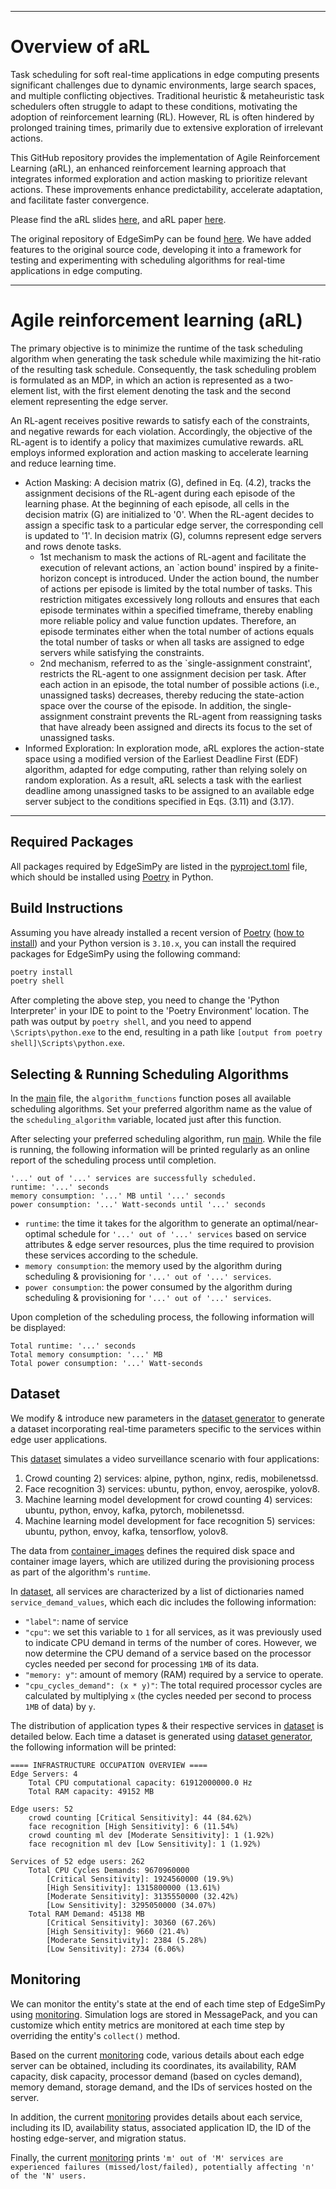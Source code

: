 
---
# Overview of aRL
Task scheduling for soft real-time applications in edge computing presents significant challenges due to dynamic environments, large search spaces, and multiple conflicting objectives. Traditional heuristic & metaheuristic task schedulers often struggle to adapt to these conditions, motivating the adoption of reinforcement learning (RL). However, RL is often hindered by prolonged training times, primarily due to extensive exploration of irrelevant actions.

This GitHub repository provides the implementation of Agile Reinforcement Learning (aRL), an enhanced reinforcement learning approach that integrates informed exploration and action masking to prioritize relevant actions. These improvements enhance predictability, accelerate adaptation, and facilitate faster convergence.

Please find the aRL slides [here](CanadianAI2025_AminAvan.pptx), and aRL paper [here](https://caiac.pubpub.org/pub/xvm5a604).

The original repository of EdgeSimPy can be found [here](https://github.com/EdgeSimPy/EdgeSimPy). We have added features to the original source code, developing it into a framework for testing and experimenting with scheduling algorithms for real-time applications in edge computing.

---
# Agile reinforcement learning (aRL)
The primary objective is to minimize the runtime of the task scheduling algorithm when generating the task schedule while maximizing the hit-ratio of the resulting task schedule. Consequently, the task scheduling problem is formulated as an MDP, in which an action is represented as a two-element list, with the first element denoting the task and the second element representing the edge server.

An RL-agent receives positive rewards to satisfy each of the constraints, and negative rewards for each violation. Accordingly, the objective of the RL-agent is to identify a policy that maximizes cumulative rewards. aRL employs informed exploration and action masking to accelerate learning and reduce learning time.


* Action Masking: A decision matrix (G), defined in Eq. (4.2), tracks the assignment decisions of the RL-agent during each episode of the learning phase. At the beginning of each episode, all cells in the decision matrix (G) are initialized to '0'. When the RL-agent decides to assign a specific task to a particular edge server, the corresponding cell is updated to '1'. In decision matrix (G), columns represent edge servers and rows denote tasks.
  * 1st mechanism to mask the actions of RL-agent and facilitate the execution of relevant actions, an `action bound' inspired by a finite-horizon concept is introduced. Under the action bound, the number of actions per episode is limited by the total number of tasks. This restriction mitigates excessively long rollouts and ensures that each episode terminates within a specified timeframe, thereby enabling more reliable policy and value function updates. Therefore, an episode terminates either when the total number of actions equals the total number of tasks or when all tasks are assigned to edge servers while satisfying the constraints.
  * 2nd mechanism, referred to as the `single-assignment constraint', restricts the RL-agent to one assignment decision per task. After each action in an episode, the total number of possible actions (i.e., unassigned tasks) decreases, thereby reducing the state-action space over the course of the episode. In addition, the single-assignment constraint prevents the RL-agent from reassigning tasks that have already been assigned and directs its focus to the set of unassigned tasks.
* Informed Exploration: In exploration mode, aRL explores the action-state space using a modified version of the Earliest Deadline First (EDF) algorithm, adapted for edge computing, rather than relying solely on random exploration. As a result, aRL selects a task with the earliest deadline among unassigned tasks to be assigned to an available edge server subject to the conditions specified in Eqs. (3.11) and (3.17).
---
## Required Packages
All packages required by EdgeSimPy are listed in the [pyproject.toml](pyproject.toml) file, which should be installed using [Poetry](https://python-poetry.org/) in Python.

## Build Instructions
Assuming you have already installed a recent version of [Poetry](https://python-poetry.org/) ([how to install](https://python-poetry.org/docs/)) and your Python version is ```3.10.x```, you can install the required packages for EdgeSimPy using the following command:
```bash
poetry install
poetry shell
```
After completing the above step, you need to change the 'Python Interpreter' in your IDE to point to the 'Poetry Environment' location. The path was output by `poetry shell`, and you need to append `\Scripts\python.exe` to the end, resulting in a path like `[output from poetry shell]\Scripts\python.exe`.


## Selecting & Running Scheduling Algorithms
In the [main](edge_sim_py/__main__.py) file, the `algorithm_functions` function poses all available scheduling algorithms. Set your preferred algorithm name as the value of the `scheduling_algorithm` variable, located just after this function.

After selecting your preferred scheduling algorithm, run [main](edge_sim_py/__main__.py). While the file is running, the following information will be printed regularly as an online report of the scheduling process until completion.
```
'...' out of '...' services are successfully scheduled.
runtime: '...' seconds
memory consumption: '...' MB until '...' seconds
power consumption: '...' Watt-seconds until '...' seconds
```
* `runtime`: the time it takes for the algorithm to generate an optimal/near-optimal schedule for `'...' out of '...' services` based on service attributes & edge server resources, plus the time required to provision these services according to the schedule.
* `memory consumption`: the memory used by the algorithm during scheduling & provisioning for `'...' out of '...' services`.
* `power consumption`: the power consumed by the algorithm during scheduling & provisioning for `'...' out of '...' services`.

Upon completion of the scheduling process, the following information will be displayed:
```
Total runtime: '...' seconds
Total memory consumption: '...' MB
Total power consumption: '...' Watt-seconds
```

## Dataset
We modify & introduce new parameters in the [dataset generator](edge_sim_py/dataset_generator/create_dataset.py) to generate a dataset incorporating real-time parameters specific to the services within edge user applications.

This [dataset](edge_sim_py/dataset_generator/datasets/dataset1.json) simulates a video surveillance scenario with four applications:
1) Crowd counting
   2) services: alpine, python, nginx, redis, mobilenetssd.
2) Face recognition
   3) services: ubuntu, python, envoy, aerospike, yolov8.
3) Machine learning model development for crowd counting
   4) services: ubuntu, python, envoy, kafka, pytorch, mobilenetssd.
4) Machine learning model development for face recognition
   5) services: ubuntu, python, envoy, kafka, tensorflow, yolov8.

The data from [container_images](edge_sim_py/dataset_generator/container_images.json) defines the required disk space and container image layers, which are utilized during the provisioning process as part of the algorithm's `runtime`.

In [dataset](edge_sim_py/dataset_generator/datasets/dataset1.json), all services are characterized by a list of dictionaries named `service_demand_values`, which each dic includes the following information:
* `"label"`: name of service
* `"cpu"`: we set this variable to `1` for all services, as it was previously used to indicate CPU demand in terms of the number of cores. However, we now determine the CPU demand of a service based on the processor cycles needed per second for processing `1MB` of its data.
* `"memory: y"`: amount of memory (RAM) required by a service to operate.
* `"cpu_cycles_demand": (x * y)"`: The total required processor cycles are calculated by multiplying `x` (the cycles needed per second to process `1MB` of data) by `y`.

The distribution of application types & their respective services in [dataset](edge_sim_py/dataset_generator/datasets/dataset1.json) is detailed below. Each time a dataset is generated using [dataset generator](edge_sim_py/dataset_generator/create_dataset.py), the following information will be printed:
```
==== INFRASTRUCTURE OCCUPATION OVERVIEW ====
Edge Servers: 4
	Total CPU computational capacity: 61912000000.0 Hz
	Total RAM capacity: 49152 MB

Edge users: 52
	crowd counting [Critical Sensitivity]: 44 (84.62%)
	face recognition [High Sensitivity]: 6 (11.54%)
	crowd counting ml dev [Moderate Sensitivity]: 1 (1.92%)
	face recognition ml dev [Low Sensitivity]: 1 (1.92%)

Services of 52 edge users: 262
	Total CPU Cycles Demands: 9670960000
		[Critical Sensitivity]: 1924560000 (19.9%)
		[High Sensitivity]: 1315800000 (13.61%)
		[Moderate Sensitivity]: 3135550000 (32.42%)
		[Low Sensitivity]: 3295050000 (34.07%)
	Total RAM Demand: 45138 MB
		[Critical Sensitivity]: 30360 (67.26%)
		[High Sensitivity]: 9660 (21.4%)
		[Moderate Sensitivity]: 2384 (5.28%)
		[Low Sensitivity]: 2734 (6.06%)
```

## Monitoring

We can monitor the entity's state at the end of each time step of EdgeSimPy using [monitoring](edge_sim_py/monitoring.py). Simulation logs are stored in MessagePack, and you can customize which entity metrics are monitored at each time step by overriding the entity's `collect()` method.

Based on the current [monitoring](edge_sim_py/monitoring.py) code, various details about each edge server can be obtained, including its coordinates, its availability, RAM capacity, disk capacity, processor demand (based on cycles demand), memory demand, storage demand, and the IDs of services hosted on the server.

In addition, the current [monitoring](edge_sim_py/monitoring.py) provides details about each service, including its ID, availability status, associated application ID, the ID of the hosting edge-server, and migration status.

Finally, the current [monitoring](edge_sim_py/monitoring.py) prints `'m' out of 'M' services are experienced failures (missed/lost/failed), potentially affecting 'n' of the 'N' users.`